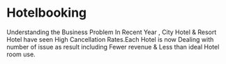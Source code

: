 # Hotelbooking
Understanding the Business Problem  In Recent Year , City Hotel &amp; Resort Hotel have seen High Cancellation Rates.Each Hotel is now Dealing with number of issue as result including Fewer revenue &amp; Less than ideal Hotel room use.
